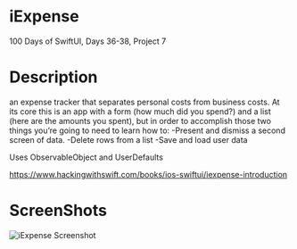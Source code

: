 # iExpense
100 Days of SwiftUI, Days 36-38, Project 7

# Description
an expense tracker that separates personal costs from business costs. 
At its core this is an app with a form (how much did you spend?) and a list (here are the amounts you spent), 
but in order to accomplish those two things you’re going to need to learn how to:
-Present and dismiss a second screen of data.
-Delete rows from a list
-Save and load user data

Uses ObservableObject and UserDefaults

https://www.hackingwithswift.com/books/ios-swiftui/iexpense-introduction

# ScreenShots
![iExpense Screenshot](<https://github.com/clearlynow/iexpense/blob/main/iexpense.gif>)
